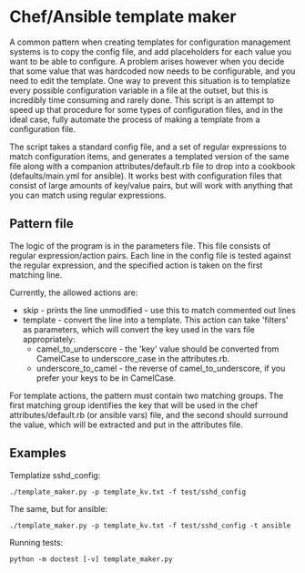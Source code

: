 # Chef/Ansible template maker

A common pattern when creating templates for configuration management systems
is to copy the config file, and add placeholders for each value you want to
be able to configure. A problem arises however when you decide that some value
that was hardcoded now needs to be configurable, and you need to edit the
template. One way to prevent this situation is to templatize every possible
configuration variable in a file at the outset, but this is incredibly time
consuming and rarely done. This script is an attempt to speed up that
procedure for some types of configuration files, and in the ideal case, fully
automate the process of making a template from a configuration file.

The script takes a standard config file, and a set of regular expressions to
match configuration items, and generates a templated version of the same file
along with a companion attributes/default.rb file to drop into a cookbook
(defaults/main.yml for ansible). It works best with configuration files that
consist of large amounts of key/value pairs, but will work with anything that
you can match using regular expressions.

## Pattern file

The logic of the program is in the parameters file. This file consists of
regular expression/action pairs. Each line in the config file is tested
against the regular expression, and the specified action is taken on the first
matching line.

Currently, the allowed actions are:

 * skip - prints the line unmodified - use this to match commented out lines
 * template - convert the line into a template. This action can take 'filters'
   as parameters, which will convert the key used in the vars file
   appropriately:
   * camel_to_underscore - the 'key' value should be converted from CamelCase
     to underscore_case in the attributes.rb.
   * underscore_to_camel - the reverse of camel_to_underscore, if you prefer
     your keys to be in CamelCase.

For template actions, the pattern must contain two matching groups. The first
matching group identifies the key that will be used in the chef
attributes/default.rb (or ansible vars) file, and the second should surround
the value, which will be extracted and put in the attributes file.

## Examples

Templatize sshd_config:

    ./template_maker.py -p template_kv.txt -f test/sshd_config

The same, but for ansible:

    ./template_maker.py -p template_kv.txt -f test/sshd_config -t ansible

Running tests:

    python -m doctest [-v] template_maker.py

